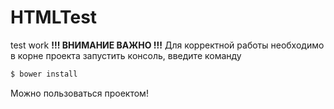 # HTMLTest
test work
**!!! ВНИМАНИЕ ВАЖНО !!!**
Для корректной работы необходимо в корне проекта запустить консоль, введите команду
```sh
$ bower install
```
Можно пользоваться проектом!